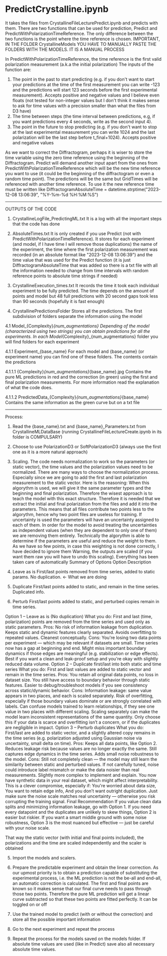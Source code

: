<h1>PredictCrystalline.ipynb </h1>

It takes the files from CrystallineFileLecturePredict.ipynb and predicts with them. There are two functions that can be used for prediction, Predict and PredictWithPolarizationTimeReference. The only difference between the two functions is the point where the time reference is chosen.
IMPORTANT, IN THE FOLDER CrystallineModels YOU HAVE TO MANUALLY PASTE THE FOLDERS WITH THE MODELS. IT IS A MANUAL PROCESS

In PredictWithPolarizationTimeReference, the time reference is the first valid polarization measurement (a.k.a the initial polarization) The inputs of the function are:
1. The point in the past to start predicting (e.g. if you don't want to start your predictions at the time of the first measurement you can write -123 and the predictions will start 123 seconds before the first experimental measurement). Accepts positive and negative values and I believe even floats (not tested for non-integer values but I don't think it makes sense to ask for time values with a precision smaller than what the files from D3 have)
2. The time between steps (the time interval between predictions, e.g, if you want predictions every 4 seconds, write as the second input 4).
3. The point in the future to stop predicting (e.g. if you don't want to stop at the last experimental measurement you can write 1024 and the last polarization will be the last step before t_final+1024). Accepts positive and negative values

As we want to correct the Diffractogram, perhaps it is wiser to store the time variable using the zero time reference using the beginning of the Diffractogram. Predict will demand another input apart from the ones from PredictWithPolarizationTimeReference which will be the new time reference you want to use (it could be the beginning of the diffractogram or even a random time point). The predictions will be the same but GridTimes will be referenced with another time reference. To use it the new reference time must be written like
DiffractogramAbsoluteTime = datetime.strptime("2023-12-08 13:06:39", "%Y-%m-%d %H:%M:%S")


___________________________________________________________________________________________

 
OUTPUTS OF THE CODE

1. CrystallineLogFile_PredictingML.txt
It is a log with all the important steps that the code has done

2. AbsoluteTimes.txt
It is only created if you use Predict (not with PredictWithPolarizationTimeReference). It stores for each experiment (and model, if I have time I will remove those duplications) the name of the experiment, the time where the first polarization measurement was recorded (in an absolute format like "2023-12-08 13:06:39") and the time value that was used for the Predict function (it is just DiffractogramAbsoluteTime that was added so there is a txt file with all the information needed to change from time intervals with random reference points to absolute time strings if needed)

3. CrystallineExecution_times.txt
It records the time it took each individual experiment to be fully predicted. The time depends on the amount of points and model but 48 full predictions with 20 second gaps took less than 90 seconds (hopefully it is fast enough) 

4. CrystallinePredictionsFolder
Stores all the predictions. The first subdivision of folders separate the information using the model

4.1 Model_{Complexity}_{num_augmentations}
Depending of the model (characterized using two strings) you can obtain predictions for all the experiments. In each Model_{Complexity}_{num_augmentations} folder you will find folders for each experiment

4.1.1 Experiment_{base_name}
For each model and {base_name} (or experiment name) you can find one of these folders. The contents contain the predictions

4.1.1.1 {Complexity}_{num_augmentations}_{base_name}.jpg
Contains the pure ML predictions in red and the correction (in green) using the first and final polarization measurements. For more information read the explanation of what the code does.
 
4.1.1.2 PredictedData_{Complexity}_{num_augmentations}_{base_name}
Contains the same information as the green curve but on a txt file



___________________________________________________________________________________________




Process:

1. Read the {base_name}.txt and {base_name}_Parameters.txt from CrystallineMLDataBase (running CrystallineFileLectureCreate.ipynb in its folder is COMPULSARY)

2. Choose to use PolarizationD3 or SoftPolarizationD3 (always use the first one as it is a more natural approach)

3. Scaling. The code needs normalization to work so the parameters (or static vector), the time values and the polarization values need to be normalized. There are many ways to choose the normalization process. Especially since we are going to add the first and last polarization measurement to the static vector. Here is the reasoning:
When this algorythm is used, we will give it the same parameter types and the beginning and final polarization. Therefore the wisest approach is to teach the model with this
exact structure. Therefore it is needed that we extract the initial and final polarization from the files and add it into the parameters. This means that all files contribute 
two points less to the algorythm, hence why two point files are useless for training. If uncertainty is used the parameters will have an uncertainty assigned to each of them. In 
order for the model to avoid treating the uncertainties as independent values (when they are dependent to only one of them) we are removing them entirely. Technically the algorythm 
is able to determine if the parameters are useful and reduce the weight to them. As we have so few points, in case this weighting is not done correctly, I have decided to ignore them
Warning, the outputs are scaled (if you want them raw you will have to undo this scaling). Everything has been taken care of automatically
 Summary of Options
Option	Description
1. Leave as is	First/last points removed from time series, added to static params. No duplication. <- What we are doing
2. Duplicate	First/last points added to static, and remain in the time series. Duplicated info.
3. Perturb	First/last points added to static, and perturbed copies remain in time series.

 Option 1 – Leave as is (No duplication)
    What you do: First and last (time, polarization) points are removed from the time series and used only as static parameters.
    Pros:
        No risk of information leakage from duplication.
        Keeps static and dynamic features clearly separated.
        Avoids overfitting to repeated values.
        Cleanest conceptually.
    Cons:
        You're losing two data points per experiment — which may be relevant if datasets are small.
        Time series now has a gap at beginning and end.
        Might miss important boundary dynamics if those edges are meaningful (e.g. stabilization or edge effects).
 Best if you want a clean and leak-proof setup and you're okay with slightly reduced data volume.
 Option 2 – Duplicate first/last into both static and time series
    What you do: First and last values are added to static vector and remain in the time series.
    Pros:
        You retain all original data points, no loss in dataset size.
        You still have access to boundary behavior through static features.
        Easier to debug/troubleshoot models if you see consistency across static/dynamic behavior.
    Cons:
        Information leakage: same value appears in two places, and each is scaled separately.
        Risk of overfitting, especially if those boundary values dominate or are strongly correlated with labels.
        Can confuse models trained to learn relationships, if they see one value in two places with different scaling.
        Scaling separately can make the model learn inconsistent representations of the same quantity.
 Only choose this if your data is scarce and overfitting isn’t a concern, or if the duplicates are negligible in impact.
 Option 3 – Perturb duplicates
    What you do: First/last are added to static vector, and a slightly altered copy remains in the time series (e.g. polarization adjusted using Gaussian noise via uncertainty, small delta on time).
    Pros:
        Keeps all data points, like Option 2.
        Reduces leakage risk because values are no longer exactly the same.
        Still captures edge dynamics in the time series.
        Adds small noise robustness to the model.
    Cons:
        Still not completely clean — the model may still learn the similarity between static and perturbed values.
        If not carefully tuned, noise could introduce label mismatch or make the data noisier than real measurements.
        Slightly more complex to implement and explain.
        You now have synthetic data in your real dataset, which might affect interpretability.
 This is a clever compromise, especially if:
    You're worried about data size,
    You want to retain edge info,
    And you don’t want outright duplication.
Just make sure the noise scale matches real uncertainty — otherwise you risk corrupting the training signal.
 Final Recommendation
    If you value clean data splits and minimizing information leakage, go with Option 1.
    If you need every datapoint and the duplicates are unlikely to skew things, Option 2 is easier but riskier.
    If you want a smart middle ground with some noise robustness, Option 3 is the most nuanced but effective — just be careful with your noise scale.

That way the static vector (with initial and final points included), the polarizations and the time are scaled independently and the scaler is obtained 


5. Import the models and scalers.

6. Prepare the predictable experiment and obtain the linear correction. As our upmost priority is to obtain a prediction capable of substituting the experimental process, i.e. the ML prediction is not the be-all and end-all, an automatic correction is calculated. The first and final points are known so it makes sense that our final curve needs to pass through those two points. Therefore the pure ML prediction will get a linear curve subtracted so that these two points are fitted perfectly. It can be toggled on or off

7. Use the trained model to predict (with or without the correction) and store all the possible important information

8. Go to the next experiment and repeat the process

9. Repeat the process for the models saved on the models folder. If absolute time values are used (like in Predict) save also all necessary absolute time values.
